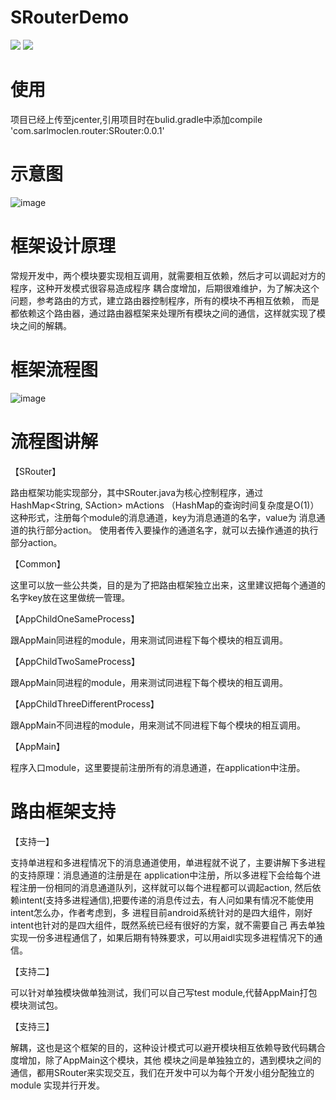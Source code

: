 # SRouterDemo
![](https://img.shields.io/badge/language-java-orange.svg)
![](https://img.shields.io/badge/{version}-{0.0.1}-519dd9.svg)
# 使用
项目已经上传至jcenter,引用项目时在bulid.gradle中添加compile 'com.sarlmoclen.router:SRouter:0.0.1'
# 示意图
![image](https://github.com/sarlmoclen/SRouterDemo/blob/master/Screenshot_2017-07-11-16-59-11-929_com.sarlmoclen.demo.png)
# 框架设计原理
常规开发中，两个模块要实现相互调用，就需要相互依赖，然后才可以调起对方的程序，这种开发模式很容易造成程序
耦合度增加，后期很难维护，为了解决这个问题，参考路由的方式，建立路由器控制程序，所有的模块不再相互依赖，
而是都依赖这个路由器，通过路由器框架来处理所有模块之间的通信，这样就实现了模块之间的解耦。
# 框架流程图
![image](https://github.com/sarlmoclen/SRouterDemo/blob/master/1499311950.jpg)
# 流程图讲解
【SRouter】

路由框架功能实现部分，其中SRouter.java为核心控制程序，通过HashMap<String, SAction> mActions
（HashMap的查询时间复杂度是O(1)）这种形式，注册每个module的消息通道，key为消息通道的名字，value为
消息通道的执行部分action。 使用者传入要操作的通道名字，就可以去操作通道的执行部分action。

【Common】

这里可以放一些公共类，目的是为了把路由框架独立出来，这里建议把每个通道的名字key放在这里做统一管理。

【AppChildOneSameProcess】

跟AppMain同进程的module，用来测试同进程下每个模块的相互调用。

【AppChildTwoSameProcess】

跟AppMain同进程的module，用来测试同进程下每个模块的相互调用。

【AppChildThreeDifferentProcess】

跟AppMain不同进程的module，用来测试不同进程下每个模块的相互调用。

【AppMain】

程序入口module，这里要提前注册所有的消息通道，在application中注册。
        
# 路由框架支持
【支持一】

支持单进程和多进程情况下的消息通道使用，单进程就不说了，主要讲解下多进程的支持原理：消息通道的注册是在
application中注册，所以多进程下会给每个进程注册一份相同的消息通道队列，这样就可以每个进程都可以调起action,
然后依赖intent(支持多进程通信),把要传递的消息传过去，有人问如果有情况不能使用intent怎么办，作者考虑到，多
进程目前android系统针对的是四大组件，刚好intent也针对的是四大组件，既然系统已经有很好的方案，就不需要自己
再去单独实现一份多进程通信了，如果后期有特殊要求，可以用aidl实现多进程情况下的通信。

【支持二】

可以针对单独模块做单独测试，我们可以自己写test module,代替AppMain打包模块测试包。

【支持三】

解耦，这也是这个框架的目的，这种设计模式可以避开模块相互依赖导致代码耦合度增加，除了AppMain这个模块，其他
模块之间是单独独立的，遇到模块之间的通信，都用SRouter来实现交互，我们在开发中可以为每个开发小组分配独立的module
实现并行开发。
